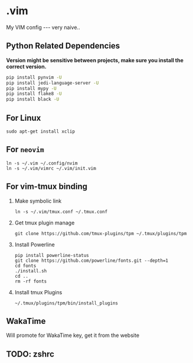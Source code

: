# .vim
My VIM config --- very naive..

## Python Related Dependencies

__Version might be sensitive between projects, make sure you install the correct version.__

```bash
pip install pynvim -U
pip install jedi-language-server -U
pip install mypy -U
pip install flake8 -U
pip install black -U
```

## For Linux

```
sudo apt-get install xclip
```

## For `neovim`

```shell
ln -s ~/.vim ~/.config/nvim
ln -s ~/.vim/vimrc ~/.vim/init.vim
```

## For vim-tmux binding

1. Make symbolic link
    ```
    ln -s ~/.vim/tmux.conf ~/.tmux.conf
    ```

2. Get tmux plugin manage
    ```
    git clone https://github.com/tmux-plugins/tpm ~/.tmux/plugins/tpm
    ```

3. Install Powerline
    ```
    pip install powerline-status
    git clone https://github.com/powerline/fonts.git --depth=1
    cd fonts
    ./install.sh
    cd ..
    rm -rf fonts
    ```

4. Install tmux Plugins
    ```
    ~/.tmux/plugins/tpm/bin/install_plugins
    ```

## WakaTime

Will promote for WakaTime key, get it from the website

## TODO: zshrc
